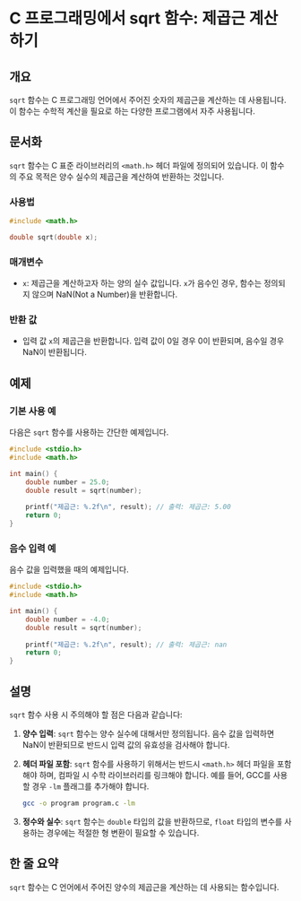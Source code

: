 <!--
Meta Description: # C 프로그래밍에서 sqrt 함수: 제곱근 계산하기 ## 개요 `sqrt` 함수는 C 프로그래밍 언어에서 주어진 숫자의 제곱근을 계산하는 데 사용됩니다. 이 함수는 수학적 계산을 필요로 하는 다양한 프로그램에서 자주 사용됩니다. ## 문서화 `sqrt` 함수는 C 표...
Meta Keywords: sqrt, 함수는, double, 제곱근, 제곱근을
-->

# C 프로그래밍에서 sqrt 함수: 제곱근 계산하기

## 개요
`sqrt` 함수는 C 프로그래밍 언어에서 주어진 숫자의 제곱근을 계산하는 데 사용됩니다. 이 함수는 수학적 계산을 필요로 하는 다양한 프로그램에서 자주 사용됩니다.

## 문서화
`sqrt` 함수는 C 표준 라이브러리의 `<math.h>` 헤더 파일에 정의되어 있습니다. 이 함수의 주요 목적은 양수 실수의 제곱근을 계산하여 반환하는 것입니다.

### 사용법
```c
#include <math.h>

double sqrt(double x);
```

### 매개변수
- `x`: 제곱근을 계산하고자 하는 양의 실수 값입니다. `x`가 음수인 경우, 함수는 정의되지 않으며 NaN(Not a Number)을 반환합니다.

### 반환 값
- 입력 값 `x`의 제곱근을 반환합니다. 입력 값이 0일 경우 0이 반환되며, 음수일 경우 NaN이 반환됩니다.

## 예제
### 기본 사용 예
다음은 `sqrt` 함수를 사용하는 간단한 예제입니다.

```c
#include <stdio.h>
#include <math.h>

int main() {
    double number = 25.0;
    double result = sqrt(number);
    
    printf("제곱근: %.2f\n", result); // 출력: 제곱근: 5.00
    return 0;
}
```

### 음수 입력 예
음수 값을 입력했을 때의 예제입니다.

```c
#include <stdio.h>
#include <math.h>

int main() {
    double number = -4.0;
    double result = sqrt(number);
    
    printf("제곱근: %.2f\n", result); // 출력: 제곱근: nan
    return 0;
}
```

## 설명
`sqrt` 함수 사용 시 주의해야 할 점은 다음과 같습니다:

1. **양수 입력**: `sqrt` 함수는 양수 실수에 대해서만 정의됩니다. 음수 값을 입력하면 NaN이 반환되므로 반드시 입력 값의 유효성을 검사해야 합니다.
   
2. **헤더 파일 포함**: `sqrt` 함수를 사용하기 위해서는 반드시 `<math.h>` 헤더 파일을 포함해야 하며, 컴파일 시 수학 라이브러리를 링크해야 합니다. 예를 들어, GCC를 사용할 경우 `-lm` 플래그를 추가해야 합니다.
   
   ```bash
   gcc -o program program.c -lm
   ```

3. **정수와 실수**: `sqrt` 함수는 `double` 타입의 값을 반환하므로, `float` 타입의 변수를 사용하는 경우에는 적절한 형 변환이 필요할 수 있습니다.

## 한 줄 요약
`sqrt` 함수는 C 언어에서 주어진 양수의 제곱근을 계산하는 데 사용되는 함수입니다.